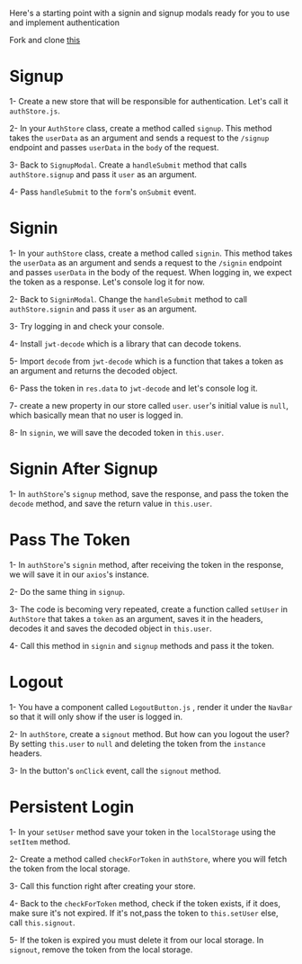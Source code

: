 Here's a starting point with a signin and signup modals ready for you to use and implement authentication

Fork and clone [this](https://github.com/JoinCODED/Task-React-Auth)

# Signup

1- Create a new store that will be responsible for authentication. Let's call it `authStore.js`.

2- In your `AuthStore` class, create a method called `signup`. This method takes the `userData` as an argument and sends a request to the `/signup` endpoint and passes `userData` in the `body` of the request.

3- Back to `SignupModal`. Create a `handleSubmit` method that calls `authStore.signup` and pass it `user` as an argument.

4- Pass `handleSubmit` to the `form`'s `onSubmit` event.

# Signin

1- In your `authStore` class, create a method called `signin`. This method takes the `userData` as an argument and sends a request to the `/signin` endpoint and passes `userData` in the body of the request. When logging in, we expect the token as a response. Let's console log it for now.

2- Back to `SigninModal`. Change the `handleSubmit` method to call `authStore.signin` and pass it `user` as an argument.

3- Try logging in and check your console.

4- Install `jwt-decode` which is a library that can decode tokens.

5- Import `decode` from `jwt-decode` which is a function that takes a token as an argument and returns the decoded object.

6- Pass the token in `res.data` to `jwt-decode` and let's console log it.

7- create a new property in our store called `user`. `user`'s initial value is `null`, which basically mean that no user is logged in.

8- In `signin`, we will save the decoded token in `this.user`.

# Signin After Signup

1- In `authStore`'s `signup` method, save the response, and pass the token the `decode` method, and save the return value in `this.user`.

# Pass The Token

1- In `authStore`'s `signin` method, after receiving the token in the response, we will save it in our `axios`'s instance.

2- Do the same thing in `signup`.

3- The code is becoming very repeated, create a function called `setUser` in `AuthStore` that takes a `token` as an argument, saves it in the headers, decodes it and saves the decoded object in `this.user`.

4- Call this method in `signin` and `signup` methods and pass it the token.

# Logout

1- You have a component called `LogoutButton.js` , render it under the `NavBar` so that it will only show if the user is logged in.

2- In `authStore`, create a `signout` method. But how can you logout the user? By setting `this.user` to `null` and deleting the token from the `instance` headers.

3- In the button's `onClick` event, call the `signout` method.

# Persistent Login

1- In your `setUser` method save your token in the `localStorage` using the `setItem` method.

2- Create a method called `checkForToken` in `authStore`, where you will fetch the token from the local storage.

3- Call this function right after creating your store.

4- Back to the `checkForToken` method, check if the token exists, if it does, make sure it's not expired. If it's not,pass the token to `this.setUser` else, call `this.signout`.

5- If the token is expired you must delete it from our local storage. In `signout`, remove the token from the local storage.
